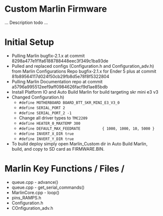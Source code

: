 # Custom Marlin Firmware

... Description todo ...

# Initial Setup
* Pulling Marlin bugfix-2.1.x at commit 8298a477e1f1fa6188788448eec3f349c1ba93de
* Pulled and replaced configs (Configuration.h and Configuration_adv.h) from Marlin Configurations Repo bugfix-2.1.x for Ender 5 plus at commit 81b89564117d024f50cb29fb8d5e78f8f5322804
* Pulling Marlin Documentation repo at commit a5796a995512eef9aff0984626facf9d1ae85bdb
* Install Platform IO and Auto Build Marlin for build targeting skr mini e3 v3
* Changed Configuration.h)
    * `#define MOTHERBOARD BOARD_BTT_SKR_MINI_E3_V3_0`
    * `#define SERIAL_PORT 2`
    * `#define SERIAL_PORT_2 -1`
    * Change all driver types to `TMC2209`
    * `#define HEATER_0_MAXTEMP 300`
    * `#define DEFAULT_MAX_FEEDRATE          { 1000, 1000, 10, 5000 }`
    * `#define INVERT_X_DIR true`
    * `#define INVERT_Y_DIR true`
* To build deploy simply open Marlin_Custom dir in Auto Build Marlin, build, and copy to SD card as FIRMWARE.BIN.

# Marlin Key Functions / Files / 
* queue.cpp - advance()
* queue.cpp - get_serial_commands()
* MarlinCore.cpp - loop()
* pins_RAMPS.h
* Configuration.h
* COnfiguration_adv.h